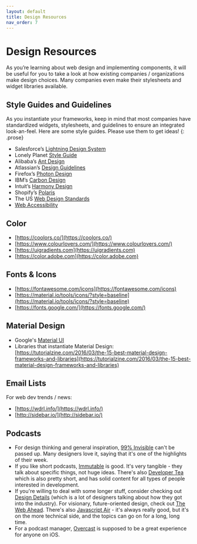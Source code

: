 ```yaml
---
layout: default
title: Design Resources
nav_order: 7
---
```


# Design Resources
As you’re learning about web design and implementing components, it will be useful for you to take a look at how existing companies / organizations make design choices. Many companies even make their stylesheets and widget libraries available.

## Style Guides and Guidelines
As you instantiate your frameworks, keep in mind that most companies have standardized widgets, stylesheets, and guidelines to ensure an integrated look-an-feel. Here are some style guides. Please use them to get ideas!
{: .prose}

* Salesforce’s [Lightning Design System](https://www.lightningdesignsystem.com)
* Lonely Planet [Style Guide](https://rizzo.lonelyplanet.com/styleguide/design-elements/colours)
* Alibaba’s [Ant Design](https://ant.design)
* Atlassian’s [Design Guidelines](https://atlassian.design/)
* Firefox’s [Photon Design](https://design.firefox.com/photon/welcome.html)
* IBM’s [Carbon Design](http://carbondesignsystem.com)
* Intuit’s [Harmony Design](http://harmony.intuit.com)
* Shopify’s [Polaris](https://polaris.shopify.com)
* The US [Web Design Standards](https://designsystem.digital.gov/)
* [Web Accessibility](https://turretcss.com/)

## Color
* [https://coolors.co/](https://coolors.co/) 
* [https://www.colourlovers.com/](https://www.colourlovers.com/) 
* [https://uigradients.com](https://uigradients.com)
* [https://color.adobe.com](https://color.adobe.com)

## Fonts & Icons
* [https://fontawesome.com/icons](https://fontawesome.com/icons) 
* [https://material.io/tools/icons/?style=baseline](https://material.io/tools/icons/?style=baseline) 
* [https://fonts.google.com/](https://fonts.google.com/) 

## Material Design
* Google's [Material UI](https://material.io/guidelines/)
* Libraries that instantiate Material Design: [https://tutorialzine.com/2016/03/the-15-best-material-design-frameworks-and-libraries](https://tutorialzine.com/2016/03/the-15-best-material-design-frameworks-and-libraries)

## Email Lists
For web dev trends / news:
* [https://wdrl.info/](https://wdrl.info/)
* [http://sidebar.io/](http://sidebar.io/)

## Podcasts
* For design thinking and general inspiration, [99% Invisible](http://99percentinvisible.org/) can't be passed up. Many designers love it, saying that it's one of the highlights of their week.
* If you like short podcasts, [Immutable](https://spec.fm/podcasts/immutable) is good. It's very tangible - they talk about specific things, not huge ideas. There's also [Developer Tea](https://spec.fm/podcasts/developer-tea) which is also pretty short, and has solid content for all types of people interested in development.
* If you're willing to deal with some longer stuff, consider checking out [Design Details](https://spec.fm/podcasts/design-details) (which is a lot of designers talking about how they got into the industry). For visionary, future-oriented design, check out [The Web Ahead](http://5by5.tv/webahead). There's also [Javascript Air](https://javascriptair.com/) - it's always really good, but it's on the more technical side, and the topics can go on for a long, long time.
* For a podcast manager, [Overcast](https://overcast.fm/) is supposed to be a great experience for anyone on iOS.